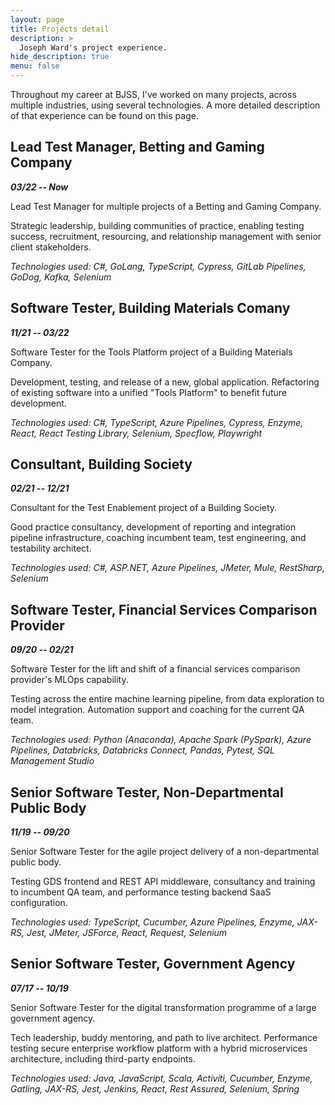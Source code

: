 ```yaml
---
layout: page
title: Projects detail
description: >
  Joseph Ward's project experience.
hide_description: true
menu: false
---
```


Throughout my career at BJSS, I've worked on many projects, across multiple industries, using several technologies. A more detailed description of that experience can be found on this page.

## Lead Test Manager, Betting and Gaming Company

***03/22 -- Now***

Lead Test Manager for multiple projects of a Betting and Gaming Company.

Strategic leadership, building communities of practice, enabling testing success, recruitment, resourcing, and relationship management with senior client stakeholders.

*Technologies used: C#, GoLang, TypeScript, Cypress, GitLab Pipelines, GoDog, Kafka, Selenium*

## Software Tester, Building Materials Comany

***11/21 -- 03/22***

Software Tester for the Tools Platform project of a Building Materials Company.

Development, testing, and release of a new, global application. Refactoring of existing software into a unified "Tools Platform" to benefit future development.

*Technologies used: C#, TypeScript, Azure Pipelines, Cypress, Enzyme, React, React Testing Library, Selenium, Specflow, Playwright*

## Consultant, Building Society

***02/21 -- 12/21***

Consultant for the Test Enablement project of a Building Society.

Good practice consultancy, development of reporting and integration pipeline infrastructure, coaching incumbent team, test engineering, and testability architect.

*Technologies used: C#, ASP.NET, Azure Pipelines, JMeter, Mule, RestSharp, Selenium*

## Software Tester, Financial Services Comparison Provider

***09/20 -- 02/21***

Software Tester for the lift and shift of a financial services comparison provider's MLOps capability.

Testing across the entire machine learning pipeline, from data exploration to model integration. Automation support and coaching for the current QA team.

*Technologies used: Python (Anaconda), Apache Spark (PySpark), Azure Pipelines, Databricks, Databricks Connect, Pandas, Pytest, SQL Management Studio*

## Senior Software Tester, Non-Departmental Public Body

***11/19 -- 09/20***

Senior Software Tester for the agile project delivery of a non-departmental public body.

Testing GDS frontend and REST API middleware, consultancy and training to incumbent QA team, and performance testing backend SaaS configuration.

*Technologies used: TypeScript, Cucumber, Azure Pipelines, Enzyme, JAX-RS, Jest, JMeter, JSForce, React, Request, Selenium*

## Senior Software Tester, Government Agency

***07/17 -- 10/19***

Senior Software Tester for the digital transformation programme of a large government agency.

Tech leadership, buddy mentoring, and path to live architect. Performance testing secure enterprise workflow platform with a hybrid microservices architecture, including third-party endpoints.

*Technologies used: Java, JavaScript, Scala, Activiti, Cucumber, Enzyme, Gatling, JAX-RS, Jest, Jenkins, React, Rest Assured, Selenium, Spring*

